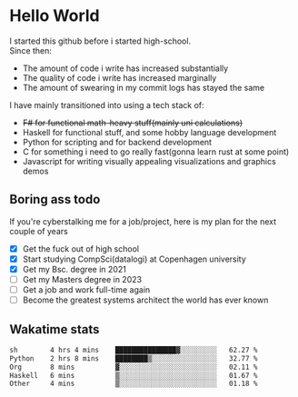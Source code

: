 # Hello World

I started this github before i started high-school.  
Since then:
- The amount of code i write has increased substantially
- The quality of code i write has increased marginally
- The amount of swearing in my commit logs has stayed the same

I have mainly transitioned into using a tech stack of:
- ~~F# for functional math-heavy stuff(mainly uni calculations)~~
- Haskell for functional stuff, and some hobby language development
- Python for scripting and for backend development
- C for something i need to go really fast(gonna learn rust at some point)
- Javascript for writing visually appealing visualizations and graphics demos

## Boring ass todo
If you're cyberstalking me for a job/project, here is my plan for the next couple of years
- [x] Get the fuck out of high school
- [x] Start studying CompSci(datalogi) at Copenhagen university
- [x] Get my Bsc. degree in 2021
- [ ] Get my Masters degree in 2023
- [ ] Get a job and work full-time again
- [ ] Become the greatest systems architect the world has ever known

## Wakatime stats
<!--START_SECTION:waka-->

```txt
sh        4 hrs 4 mins    ███████████████▓░░░░░░░░░   62.27 %
Python    2 hrs 8 mins    ████████▒░░░░░░░░░░░░░░░░   32.77 %
Org       8 mins          ▓░░░░░░░░░░░░░░░░░░░░░░░░   02.11 %
Haskell   6 mins          ▒░░░░░░░░░░░░░░░░░░░░░░░░   01.67 %
Other     4 mins          ▒░░░░░░░░░░░░░░░░░░░░░░░░   01.18 %
```

<!--END_SECTION:waka-->
